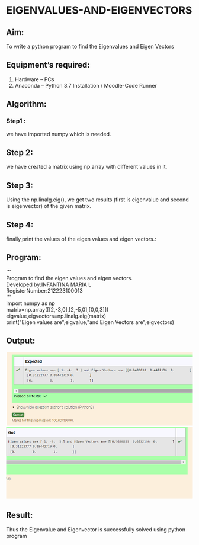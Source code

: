 # EIGENVALUES-AND-EIGENVECTORS
## Aim:
To write a python program to find the Eigenvalues and Eigen Vectors
## Equipment’s required:
1. 	Hardware – PCs
2. 	Anaconda – Python 3.7 Installation / Moodle-Code Runner
## Algorithm:
### Step1 :
we have imported numpy which is needed.

## Step 2:
we have created a matrix using np.array with different values in it.

## Step 3:
Using the np.linalg.eig(), we get two results (first is eigenvalue and second is eigenvector) of the given matrix.

## Step 4:
finally,print the values of the eigen values and eigen vectors.: 

## Program:
'''\
Program to find the eigen values and eigen vectors.\
Developed by:INFANTINA MARIA L\
RegisterNumber:212223100013\
'''\
import numpy as np\
matrix=np.array([[2,-3,0],[2,-5,0],[0,0,3]])\
eigvalue,eigvectors=np.linalg.eig(matrix)\
print("Eigen values are",eigvalue,"and Eigen Vectors are",eigvectors)
## Output:
![alt text](<Screenshot 2024-04-10 232328.png>)
![alt text](<Screenshot 2024-04-10 232355.png>)
## Result:
Thus the Eigenvalue and Eigenvector is successfully solved using python program
